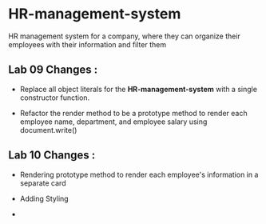 # HR-management-system
HR management system for a company, where they can organize their employees with their information and filter them

## Lab 09 Changes :

+ Replace all object literals for the **HR-management-system** with a single constructor function.


+ Refactor the render method to be a prototype method to render each employee name, department, and employee salary using document.write()

## Lab 10 Changes :

+  Rendering prototype method to render each employee's information in a separate card 

+ Adding Styling
+
